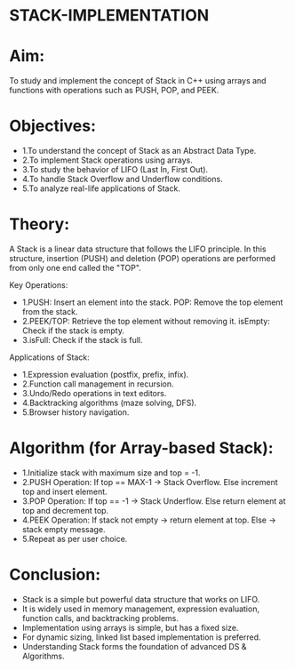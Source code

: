 # STACK-IMPLEMENTATION
# Aim:
To study and implement the concept of Stack in C++ using arrays and functions with operations such as PUSH, POP, and PEEK.
# Objectives:
- 1.To understand the concept of Stack as an Abstract Data Type.
- 2.To implement Stack operations using arrays.
- 3.To study the behavior of LIFO (Last In, First Out).
- 4.To handle Stack Overflow and Underflow conditions.
- 5.To analyze real-life applications of Stack.
# Theory:
A Stack is a linear data structure that follows the LIFO principle. In this structure, insertion (PUSH) and deletion (POP) operations are performed from only one end called the "TOP".

Key Operations:

- 1.PUSH: Insert an element into the stack.
POP: Remove the top element from the stack.
- 2.PEEK/TOP: Retrieve the top element without removing it.
isEmpty: Check if the stack is empty.
- 3.isFull: Check if the stack is full.

Applications of Stack:

- 1.Expression evaluation (postfix, prefix, infix).
- 2.Function call management in recursion.
- 3.Undo/Redo operations in text editors.
- 4.Backtracking algorithms (maze solving, DFS).
- 5.Browser history navigation.

# Algorithm (for Array-based Stack):
- 1.Initialize stack with maximum size and top = -1.
- 2.PUSH Operation:
If top == MAX-1 → Stack Overflow.
Else increment top and insert element.
- 3.POP Operation:
If top == -1 → Stack Underflow.
Else return element at top and decrement top.
- 4.PEEK Operation:
If stack not empty → return element at top.
Else → stack empty message.
- 5.Repeat as per user choice.

# Conclusion:
- Stack is a simple but powerful data structure that works on LIFO.
- It is widely used in memory management, expression evaluation, function calls, and backtracking problems.
- Implementation using arrays is simple, but has a fixed size.
- For dynamic sizing, linked list based implementation is preferred.
- Understanding Stack forms the foundation of advanced DS & Algorithms.
